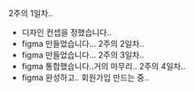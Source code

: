 2주의 1일차..
- 디자인 컨셉을 정했습니다..
- figma 만들었습니다...
2주의 2일차..
- figma 만들었습니다...
2주의 3일차..
- figma 통합했습니다..거의 마무리..
2주의 4일차..
- figma 완성하고.. 회원가입 만드는 중..